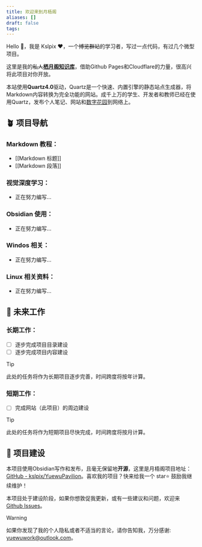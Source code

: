```yaml
---
title: 欢迎来到月梧阁
aliases: []
draft: false
tags:
---
```

Hello 👋，我是 Kslpix ❤️，一个~~博览群站~~的学习者，写过一点代码，有过几个微型项目。

这里是我的~~私人~~[**栖月阁知识库**](https://github.com/kslpix/QiyuePavilion)，借助Github Pages和Cloudflare的力量，很高兴将此项目对你开放。

本站使用**Quartz4.0**驱动，Quartz是一个快速、内置引擎的静态站点生成器，将Markdown内容转换为完全功能的网站。成千上万的学生、开发者和教师已经在使用Quartz，发布个人笔记、网站和[数字花园](https://jzhao.xyz/posts/networked-thought)到网络上。

## 🪴 项目导航

### Markdown 教程：
- [[Markdown 标题]]
- [[Markdown 段落]]

### 视觉深度学习：
- 正在努力编写...

### Obsidian 使用：
- 正在努力编写...

### Windos 相关：
- 正在努力编写...

### Linux 相关资料：
- 正在努力编写...

## 🔧 未来工作

### 长期工作：

- [ ] 逐步完成项目目录建设
- [ ] 逐步完成项目内容建设

>[!tip]
>此处的任务将作为长期项目逐步完善，时间跨度将按年计算。

### 短期工作：

- [ ] 完成网站（此项目）的周边建设

>[!tip]
>此处的任务将作为短期项目尽快完成，时间跨度将按月计算。

## 🚧 项目建设

本项目使用Obsidian写作和发布，且毫无保留地**开源**，这里是月梧阁项目地址：[GitHub - kslpix/YuewuPavilion](https://github.com/kslpix/YuewuPavilion)。喜欢我的项目？快来给我一个 star⭐ 鼓励我继续维护！

本项目处于建设阶段，如果你想敦促我更新，或有一些建议和问题，欢迎来 [Github Issues](https://github.com/kslpix/QiyuePavilion/issues)。

>[!warning]
>如果你发现了我的个人隐私或者不适当的言论，请你告知我，万分感谢: yuewuwork@outlook.com。
